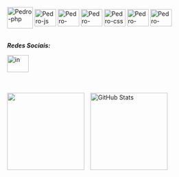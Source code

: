 <div>
  <img align="center" alt="Pedro-php" height="50" width="60" src="https://cdn.jsdelivr.net/gh/devicons/devicon@latest/icons/php/php-original.svg" />
   <img align="center" alt="Pedro-js" height="40" width="50" src="https://cdn.jsdelivr.net/gh/devicons/devicon@latest/icons/javascript/javascript-original.svg" />
   <img align="center" alt="Pedro-java" height="40" width="50" src="https://cdn.jsdelivr.net/gh/devicons/devicon@latest/icons/java/java-original.svg" />
   <img align="center" alt="Pedro-html" height="40" width="50" src="https://cdn.jsdelivr.net/gh/devicons/devicon@latest/icons/html5/html5-original.svg" />
   <img align="center" alt="Pedro-css" height="40" width="50"  src="https://cdn.jsdelivr.net/gh/devicons/devicon@latest/icons/css3/css3-original.svg" />    
   <img align="center" alt="Pedro-mariadb" height="40" width="50"  src="https://cdn.jsdelivr.net/gh/devicons/devicon@latest/icons/mariadb/mariadb-original.svg" />
   <img align="center" alt="Pedro-mariadb" height="40" width="50" src="https://cdn.jsdelivr.net/gh/devicons/devicon@latest/icons/mysql/mysql-plain-wordmark.svg" />
</div>
</br>

***Redes Sociais:***
<div>
  <a href="https://www.linkedin.com/in/pedro-todys-5012361b5" target="_blank"><img align="center" alt="in" height="40" width="50" src="https://cdn.jsdelivr.net/gh/devicons/devicon@latest/icons/linkedin/linkedin-original.svg" target="_blank"></a> 
</div>

<br>
<br>

<div text-aling: center;>
  
<img 
    height="180" 
    style="padding-right: 10px;" 
    src="https://github-readme-stats.vercel.app/api?username=PedroTodys&show_icons=true&theme=tokyonight&include_all_commits=true&locale=pt-br" 
/>
<img 
      alt="GitHub Stats" 
      height="180" 
      src="https://github-readme-stats.vercel.app/api/top-langs/?username=PedroTodys&theme=tokyonight&layout=compact&custom_title=Tecnologias&langs_count=9" 
  />
  
</div>
